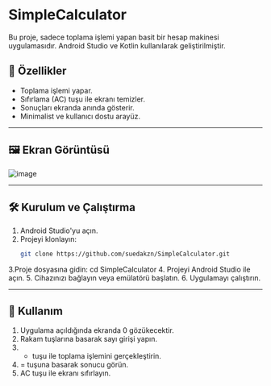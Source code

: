 # SimpleCalculator
Bu proje, sadece toplama işlemi yapan basit bir hesap makinesi uygulamasıdır. Android Studio ve Kotlin kullanılarak geliştirilmiştir. 

## 🚀 Özellikler

- Toplama işlemi yapar.
- Sıfırlama (AC) tuşu ile ekranı temizler.
- Sonuçları ekranda anında gösterir.
- Minimalist ve kullanıcı dostu arayüz.

---

## 🖼️ Ekran Görüntüsü
![image](https://github.com/user-attachments/assets/5b9592c1-500a-461c-bf9a-60a556d76087)

---

## 🛠️ Kurulum ve Çalıştırma

1. Android Studio'yu açın.
2. Projeyi klonlayın:
   ```bash
   git clone https://github.com/suedakzn/SimpleCalculator.git
   ```
3.Proje dosyasına gidin:
   cd SimpleCalculator
4. Projeyi Android Studio ile açın.
5. Cihazınızı bağlayın veya emülatörü başlatın.
6. Uygulamayı çalıştırın.

---
## 📱 Kullanım

1. Uygulama açıldığında ekranda 0 gözükecektir.
2. Rakam tuşlarına basarak sayı girişi yapın.
3. + tuşu ile toplama işlemini gerçekleştirin.
4. = tuşuna basarak sonucu görün.
5. AC tuşu ile ekranı sıfırlayın.

